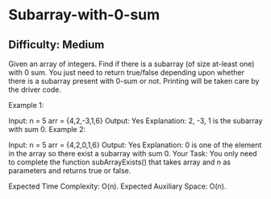 # Subarray-with-0-sum

## Difficulty: Medium

Given an array of integers. Find if there is a subarray (of size at-least one) with 0 sum. You just need to return true/false depending upon whether there is a subarray present with 0-sum or not. Printing will be taken care by the driver code.

Example 1:

Input:
n = 5
arr = {4,2,-3,1,6}
Output: 
Yes
Explanation: 
2, -3, 1 is the subarray with sum 0.
Example 2:

Input:
n = 5
arr = {4,2,0,1,6}
Output: 
Yes
Explanation: 
0 is one of the element in the array so there exist a subarray with sum 0.
Your Task:
You only need to complete the function subArrayExists() that takes array and n as parameters and returns true or false.

Expected Time Complexity: O(n).
Expected Auxiliary Space: O(n).
